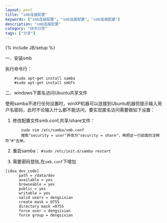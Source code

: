 ```yaml
---
layout: post
title: "smb连接配置"
keywords: ["smb连接配置", "smb连接配置", "smb连接配置"]
description: "smb连接配置"
category: "技术分享"
tags: ["分享"]
---
```

{% include JB/setup %}

一、安装smb

执行命令行：

```
    #sudo apt-get install samba
    #sudo apt-get install smbfs
```

二、windows下匿名访问Ubuntu共享文件

使用samba不进行任何设置时，winXP机器可以连接到Ubuntu机器但提示输入用户名密码，此时不论输入什么都不能访问，要实现匿名访问需要做如下设置：

1) 修改配置文件smb.conf,共享/share文件：
    
```
       sudo vim /etc/samba/smb.conf
       搜索"security = user"并改为"security = share"，再把这一行前面的注释符"#"去掉。
```
       

2) 重启samba：
`#sudo /etc/init.d/samba restart`
    

3) 需要密码登陆,在`smb.conf`下增加
    
```
[idea_dev_code]
      path = /data/dev
      available = yes
      browseable = yes
      public = yes
      writable = yes
      valid users = dengsixian
      create mask = 0755
      directory mask =0755
      force user = dengsixian
      force group = dengsixian
```